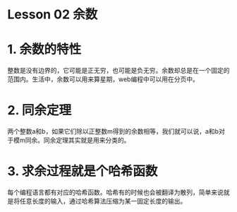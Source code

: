 # Lesson 02 余数
# 1\. 余数的特性
整数是没有边界的，它可能是正无穷，也可能是负无穷。余数却总是在一个固定的范围内。生活中，余数可以用来算星期，web编程中可以用在分页中。

# 2\. 同余定理
两个整数a和b，如果它们除以正整数m得到的余数相等，我们就可以说，a和b对于模m同余。同余定理其实就是用来分类的。

# 3\. 求余过程就是个哈希函数
每个编程语言都有对应的哈希函数。哈希有的时候也会被翻译为散列，简单来说就是将任意长度的输入，通过哈希算法压缩为某一固定长度的输出。


